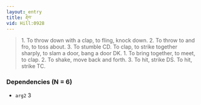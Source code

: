```yaml
---
layout: entry
title: རྡེབ་
vid: Hill:0928
---
```

> 1\. To throw down with a clap, to fling, knock down\. 2\. To throw to and fro, to toss about\. 3\. To stumble CD\. To clap, to strike together sharply, to slam a door, bang a door DK\. 1\. To bring together, to meet, to clap\. 2\. To shake, move back and forth\. 3\. To hit, strike DS\. To hit, strike TC\.


### Dependencies (N = 6)
* `arg2` 3
